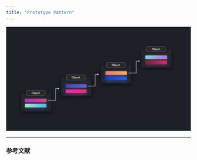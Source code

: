 ```yaml
---
title: "Prototype Pattern"
---
```


![](/images/learning-patterns/prototype-pattern-1280w.jpg)

---

### 参考文献
